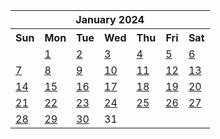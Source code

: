 <table align="center" border="0" cellpadding="0" cellspacing="0" class="month">
 <tr>
  <th class="month" colspan="7">
   January 2024
  </th>
 </tr>
 <tr>
  <th class="sun">
   Sun
  </th>
  <th class="mon">
   Mon
  </th>
  <th class="tue">
   Tue
  </th>
  <th class="wed">
   Wed
  </th>
  <th class="thu">
   Thu
  </th>
  <th class="fri">
   Fri
  </th>
  <th class="sat">
   Sat
  </th>
 </tr>
 <tr>
  <td class="noday">
  </td>
  <td class="mon">
   <a href="20240101.py">
    1
   </a>
  </td>
  <td class="tue">
   <a href="20240102.py">
    2
   </a>
  </td>
  <td class="wed">
   <a href="20240103.py">
    3
   </a>
  </td>
  <td class="thu">
   <a href="20240104.py">
    4
   </a>
  </td>
  <td class="fri">
   <a href="20240105.py">
    5
   </a>
  </td>
  <td class="sat">
   <a href="20240106.py">
    6
   </a>
  </td>
 </tr>
 <tr>
  <td class="sun">
   <a href="20240107.py">
    7
   </a>
  </td>
  <td class="mon">
   <a href="20240108.py">
    8
   </a>
  </td>
  <td class="tue">
   <a href="20240109.py">
    9
   </a>
  </td>
  <td class="wed">
   <a href="20240110.py">
    10
   </a>
  </td>
  <td class="thu">
   <a href="20240111.py">
    11
   </a>
  </td>
  <td class="fri">
   <a href="20240112.py">
    12
   </a>
  </td>
  <td class="sat">
   <a href="20240113.py">
    13
   </a>
  </td>
 </tr>
 <tr>
  <td class="sun">
   <a href="20240114.py">
    14
   </a>
  </td>
  <td class="mon">
   <a href="20240115.py">
    15
   </a>
  </td>
  <td class="tue">
   <a href="20240116.py">
    16
   </a>
  </td>
  <td class="wed">
   <a href="20240117.py">
    17
   </a>
  </td>
  <td class="thu">
   <a href="20240118.py">
    18
   </a>
  </td>
  <td class="fri">
   <a href="20240119.py">
    19
   </a>
  </td>
  <td class="sat">
   <a href="20240120.py">
    20
   </a>
  </td>
 </tr>
 <tr>
  <td class="sun">
   <a href="20240121.py">
    21
   </a>
  </td>
  <td class="mon">
   <a href="20240122.py">
    22
   </a>
  </td>
  <td class="tue">
   <a href="20240123.py">
    23
   </a>
  </td>
  <td class="wed">
   <a href="20240124.py">
    24
   </a>
  </td>
  <td class="thu">
   <a href="20240125.py">
    25
   </a>
  </td>
  <td class="fri">
   <a href="20240126.py">
    26
   </a>
  </td>
  <td class="sat">
   <a href="20240127.py">
    27
   </a>
  </td>
 </tr>
 <tr>
  <td class="sun">
   <a href="20240128.py">
    28
   </a>
  </td>
  <td class="mon">
   <a href="20240129.py">
    29
   </a>
  </td>
  <td class="tue">
   <a href="20240130.py">
    30
   </a>
  </td>
  <td class="wed">
   31
  </td>
  <td class="noday">
  </td>
  <td class="noday">
  </td>
  <td class="noday">
  </td>
 </tr>
</table>
